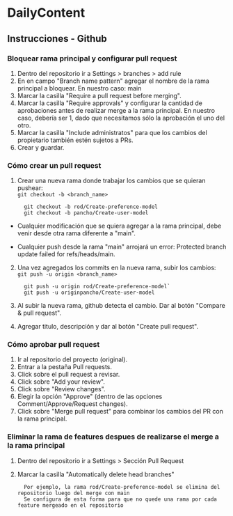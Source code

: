 # DailyContent

## Instrucciones - Github

### Bloquear rama principal y configurar pull request

1. Dentro del repositorio ir a Settings > branches > add rule
2. En en campo "Branch name pattern" agregar el nombre de la rama principal a bloquear. En nuestro caso: main
3. Marcar la casilla "Require a pull request before merging".
4. Marcar la casilla "Require approvals" y configurar la cantidad de aprobaciones antes de realizar merge a la rama principal.
   En nuestro caso, debería ser 1, dado que necesitamos sólo la aprobación el uno del otro.
5. Marcar la casilla "Include administratos" para que los cambios del propietario también estén sujetos a PRs.
6. Crear y guardar.

### Cómo crear un pull request

1. Crear una nueva rama donde trabajar los cambios que se quieran pushear:  
`git checkout -b <branch_name>`  

         git checkout -b rod/Create-preference-model  
         git checkout -b pancho/Create-user-model


- Cualquier modificación que se quiera agregar a la rama principal, debe venir desde otra rama diferente a "main".  
* Cualquier push desde la rama "main" arrojará un error: Protected branch update failed for refs/heads/main.  

2. Una vez agregados los commits en la nueva rama, subir los cambios:  
`git push -u origin <branch_name>`

         git push -u origin rod/Create-preference-model`
         git push -u originpancho/Create-user-model

3. Al subir la nueva rama, github detecta el cambio. Dar al botón "Compare & pull request".
4. Agregar titulo, descripción y dar al botón "Create pull request".


### Cómo aprobar pull request

1. Ir al repositorio del proyecto (original).
2. Entrar a la pestaña Pull requests.
3. Click sobre el pull request a revisar.
4. Click sobre "Add your review".
5. Click sobre "Review changes".
6. Elegir la opción "Approve" (dentro de las opciones Comment/Approve/Request changes).
7. Click sobre "Merge pull request" para combinar los cambios del PR con la rama principal.

### Eliminar la rama de features despues de realizarse el merge a la rama principal

1. Dentro del repositorio ir a Settings > Sección Pull Request
2. Marcar la casilla "Automatically delete head branches"  
   
         Por ejemplo, la rama rod/Create-preference-model se elimina del repositorio luego del merge con main
         Se configura de esta forma para que no quede una rama por cada feature mergeado en el repositorio
         